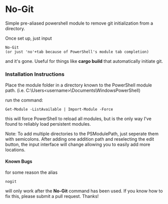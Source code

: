 # No-Git
Simple pre-aliased powershell module to remove git initialization from a directory. 

Once set up, just input 
```
No-Git
(or just 'no'+tab because of PowerShell's module tab completion)
```
and it's gone. Useful for things like **cargo build** that automatically initiate git.


### Installation Instructions
Place the module folder in a directory known to the PowerShell module path. (i.e. C:\Users\<username>\Documents\WindowsPowerShell)

run the command:
```
Get-Module -ListAvailable | Import-Module -Force
```
this will force PowerShell to reload all modules, but is the only way I've found to reliably load persistent modules.

Note: To add multiple directories to the PSModulePath, just seperate them with semicolons. After adding one addition path and reselecting the edit button, the input interface will change allowing you to easily add more locations. 



#### Known Bugs
for some reason the alias 
```
nogit
```
will only work after the **No-Git** command has been used. If you know how to fix this, please submit a pull request. Thanks! 
